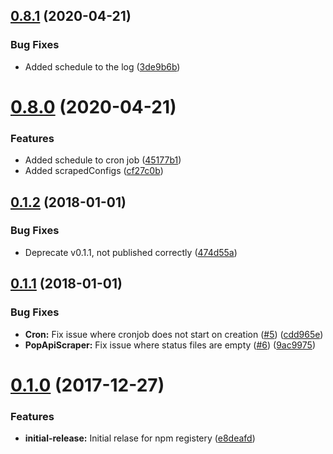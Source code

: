 ## [0.8.1](https://github.com/pct-org/pop-api-scraper/compare/v0.8.0...v0.8.1) (2020-04-21)


### Bug Fixes

* Added schedule to the log ([3de9b6b](https://github.com/pct-org/pop-api-scraper/commit/3de9b6bfc337333b36ee3f828e4a0eec9ca1e355))



# [0.8.0](https://github.com/pct-org/pop-api-scraper/compare/v0.1.2...v0.8.0) (2020-04-21)


### Features

* Added schedule to cron job ([45177b1](https://github.com/pct-org/pop-api-scraper/commit/45177b1a1d3fa492708644b4702ff14f91cb35cb))
* Added scrapedConfigs ([cf27c0b](https://github.com/pct-org/pop-api-scraper/commit/cf27c0bf50ee097f59248856f4a0cd3d667ea02b))



## [0.1.2](https://github.com/pct-org/pop-api-scraper/compare/0.1.1...v0.1.2) (2018-01-01)


### Bug Fixes

* Deprecate v0.1.1, not published correctly ([474d55a](https://github.com/pct-org/pop-api-scraper/commit/474d55a5fde4ec229910c7ac53c45653ca792249))



## [0.1.1](https://github.com/pct-org/pop-api-scraper/compare/v0.1.0...0.1.1) (2018-01-01)


### Bug Fixes

* **Cron:** Fix issue where cronjob does not start on creation ([#5](https://github.com/pct-org/pop-api-scraper/issues/5)) ([cdd965e](https://github.com/pct-org/pop-api-scraper/commit/cdd965e51e46e0c4d546c15c048d6c7fc4deb8a3))
* **PopApiScraper:** Fix issue where status files are empty ([#6](https://github.com/pct-org/pop-api-scraper/issues/6)) ([9ac9975](https://github.com/pct-org/pop-api-scraper/commit/9ac9975266c10a293ac337d0fabfe92ce3041c9e))



# [0.1.0](https://github.com/pct-org/pop-api-scraper/compare/e8deafd4fd595b5ff8ad267618e7fd75d37d91d1...v0.1.0) (2017-12-27)


### Features

* **initial-release:** Initial relase for npm registery ([e8deafd](https://github.com/pct-org/pop-api-scraper/commit/e8deafd4fd595b5ff8ad267618e7fd75d37d91d1))



